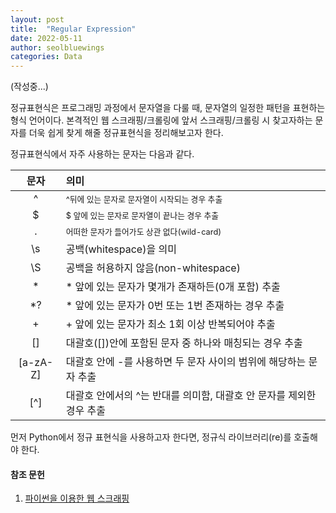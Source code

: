 ```yaml
---
layout: post
title:  "Regular Expression"
date: 2022-05-11
author: seolbluewings
categories: Data
---
```


(작성중...)

정규표현식은 프로그래밍 과정에서 문자열을 다룰 때, 문자열의 일정한 패턴을 표현하는 형식 언어이다. 본격적인 웹 스크래핑/크롤링에 앞서 스크래핑/크롤링 시 찾고자하는 문자를 더욱 쉽게 찾게 해줄 정규표현식을 정리해보고자 한다.

정규표현식에서 자주 사용하는 문자는 다음과 같다.

|문자|의미|
|:---:|:---|
|^| <span style="font-size:80%">^뒤에 있는 문자로 문자열이 시작되는 경우 추출</span>|
|\$| <span style="font-size:80%">\$ 앞에 있는 문자로 문자열이 끝나는 경우 추출</span>|
|.| <span style="font-size:80%">어떠한 문자가 들어가도 상관 없다(wild-card)</span>|
|\s| 공백(whitespace)을 의미|
|\S| 공백을 허용하지 않음(non-whitespace)|
|*| * 앞에 있는 문자가 몇개가 존재하든(0개 포함) 추출|
|*?| * 앞에 있는 문자가 0번 또는 1번 존재하는 경우 추출
|+| + 앞에 있는 문자가 최소 1회 이상 반복되어야 추출|
|[]| 대괄호([])안에 포함된 문자 중 하나와 매칭되는 경우 추출|
|[a-zA-Z]| 대괄호 안에 -를 사용하면 두 문자 사이의 범위에 해당하는 문자 추출|
|[^]| 대괄호 안에서의 ^는 반대를 의미함, 대괄호 안 문자를 제외한 경우 추출|

먼저 Python에서 정규 표현식을 사용하고자 한다면, 정규식 라이브러리(re)를 호출해야 한다.



#### 참조 문헌
1. [파이썬을 이용한 웹 스크래핑](https://www.boostcourse.org/cs201/joinLectures/179628) <br>

